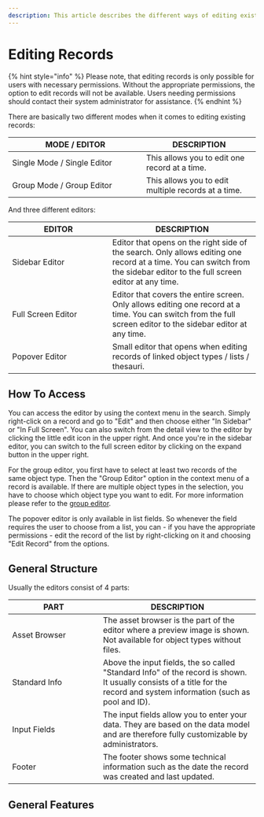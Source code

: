 ```yaml
---
description: This article describes the different ways of editing existing records in fylr.
---
```


# Editing Records

{% hint style="info" %}
Please note, that editing records is only possible for users with necessary permissions. Without the appropriate permissions, the option to edit records will not be available. Users needing permissions should contact their system administrator for assistance.
{% endhint %}



There are basically two different modes when it comes to editing existing records:

<table><thead><tr><th width="257">MODE / EDITOR</th><th>DESCRIPTION</th></tr></thead><tbody><tr><td>Single Mode / Single Editor</td><td>This allows you to edit one record at a time.</td></tr><tr><td>Group Mode / Group Editor</td><td>This allows you to edit multiple records at a time.</td></tr></tbody></table>

And three different editors:

<table><thead><tr><th width="188">EDITOR</th><th>DESCRIPTION</th></tr></thead><tbody><tr><td>Sidebar Editor</td><td>Editor that opens on the right side of the search. Only allows editing one record at a time. You can switch from the sidebar editor to the full screen editor at any time.</td></tr><tr><td>Full Screen Editor</td><td>Editor that covers the entire screen. Only allows editing one record at a time. You can switch from the full screen editor to the sidebar editor at any time.</td></tr><tr><td>Popover Editor</td><td>Small editor that opens when editing records of linked object types / lists / thesauri.</td></tr></tbody></table>

## How To Access

You can access the editor by using the context menu in the search. Simply right-click on a record and go to "Edit" and then choose either "In Sidebar" or "In Full Screen". You can also switch from the detail view to the editor by clicking the little edit icon in the upper right. And once you're in the sidebar editor, you can switch to the full screen editor by clicking on the expand button in the upper right.

For the group editor, you first have to select at least two records of the same object type. Then the "Group Editor" option in the context menu of a record is available. If there are multiple object types in the selection, you have to choose which object type you want to edit. For more information please refer to the [group editor](group-editor.md).

The popover editor is only available in list fields. So whenever the field requires the user to choose from a list, you can - if you have the appropriate permissions - edit the record of the list by right-clicking on it and choosing "Edit Record" from the options.



## General Structure

Usually the editors consist of 4 parts:

<table><thead><tr><th width="169">PART</th><th>DESCRIPTION</th></tr></thead><tbody><tr><td>Asset Browser</td><td>The asset browser is the part of the editor where a preview image is shown. Not available for object types without files.</td></tr><tr><td>Standard Info</td><td>Above the input fields, the so called "Standard Info" of the record is shown. It usually consists of a title for the record and system information (such as pool and ID).</td></tr><tr><td>Input Fields</td><td>The input fields allow you to enter your data. They are based on the data model and are therefore fully customizable by administrators.</td></tr><tr><td>Footer</td><td>The footer shows some technical information such as the date the record was created and last updated.</td></tr></tbody></table>

## General Features

